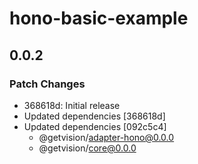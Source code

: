 # hono-basic-example

## 0.0.2

### Patch Changes

- 368618d: Initial release
- Updated dependencies [368618d]
- Updated dependencies [092c5c4]
  - @getvision/adapter-hono@0.0.0
  - @getvision/core@0.0.0
